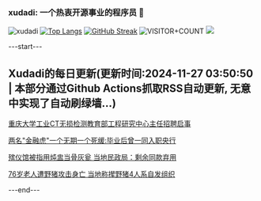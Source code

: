 ### xudadi: 一个热衷开源事业的程序员 👋

![xudadi](https://github-readme-stats-git-masterorgs-github-readme-stats-team.vercel.app/api?username=xudadi)
[![Top Langs](https://github-readme-stats.vercel.app/api/top-langs/?username=xudadi)](https://github.com/anuraghazra/github-readme-stats)
[![GitHub Streak](https://streak-stats.demolab.com?user=xudadi&locale=zh_Hans)](https://git.io/streak-stats)
![VISITOR+COUNT](https://komarev.com/ghpvc/?username=xudadi&label=VISITOR+COUNT)
![](https://raw.githubusercontent.com/xudadi/xudadi/main/assets/github-contribution-grid-snake.svg)


---start---

## Xudadi的每日更新(更新时间:2024-11-27 03:50:50 | 本部分通过Github Actions抓取RSS自动更新, 无意中实现了自动刷绿墙...)

[重庆大学工业CT无损检测教育部工程研究中心主任招聘启事](https://www.gongkaoleida.com/article/2208619)

[两名"金融虎"一个无期一个死缓:毕业后曾一同入职央行](https://m.163.com/news/article/JHUP4NCD05129QAF.html)

[殡仪馆被指用炖盅当骨灰瓮 当地民政局：剩余同款弃用](https://m.163.com/news/article/JHUNJUM5053469LG.html)

[76岁老人遭野猪攻击身亡 当地称撵野猪4人系自发组织](https://m.163.com/news/article/JHUNM3LU051492T3.html)

---end---
